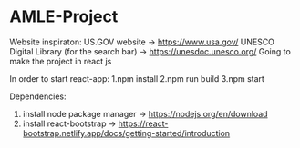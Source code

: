 # AMLE-Project



Website inspiraton:
US.GOV website -> https://www.usa.gov/
UNESCO Digital Library (for the search bar) -> https://unesdoc.unesco.org/ 
Going to make the project in react js

In order to start react-app:
1.npm install
2.npm run build
3.npm start

Dependencies: 
1. install node package manager -> https://nodejs.org/en/download
2. install react-bootstrap -> https://react-bootstrap.netlify.app/docs/getting-started/introduction
   
